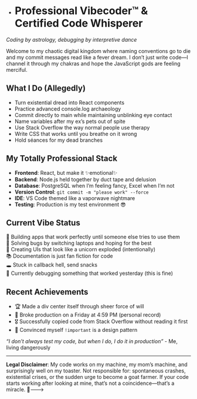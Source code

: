 - # Professional Vibecoder™ & Certified Code Whisperer

*Coding by astrology, debugging by interpretive dance*

Welcome to my chaotic digital kingdom where naming conventions go to die and my commit messages read like a fever dream. I don’t just write code—I channel it through my chakras and hope the JavaScript gods are feeling merciful.

## What I Do (Allegedly)

- Turn existential dread into React components
- Practice advanced console.log archaeology
- Commit directly to main while maintaining unblinking eye contact
- Name variables after my ex’s pets out of spite
- Use Stack Overflow the way normal people use therapy
- Write CSS that works until you breathe on it wrong
- Hold séances for my dead branches

## My Totally Professional Stack

- **Frontend**: React, but make it ✨emotional✨
- **Backend**: Node.js held together by duct tape and delusion
- **Database**: PostgreSQL when I’m feeling fancy, Excel when I’m not
- **Version Control**: `git commit -m "please work" --force`
- **IDE**: VS Code themed like a vaporwave nightmare
- **Testing**: Production is my test environment 😎

## Current Vibe Status

🎯 Building apps that work perfectly until someone else tries to use them  
🔮 Solving bugs by switching laptops and hoping for the best  
🎨 Creating UIs that look like a unicorn exploded (intentionally)  
📚 Documentation is just fan fiction for code  
🕳️ Stuck in callback hell, send snacks  
🎪 Currently debugging something that worked yesterday (this is fine)

## Recent Achievements

- 🏆 Made a div center itself through sheer force of will
- 🥇 Broke production on a Friday at 4:59 PM (personal record)
- 🎖️ Successfully copied code from Stack Overflow without reading it first
- 👑 Convinced myself `!important` is a design pattern

*“I don’t always test my code, but when I do, I do it in production”* - Me, living dangerously

-----

**Legal Disclaimer**: My code works on my machine, my mom’s machine, and surprisingly well on my toaster. Not responsible for: spontaneous crashes, existential crises, or the sudden urge to become a goat farmer. If your code starts working after looking at mine, that’s not a coincidence—that’s a miracle. 🙏--->
